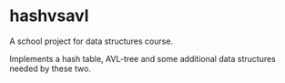hashvsavl
=========
A school project for data structures course.

Implements a hash table, AVL-tree and some additional data structures needed by these two.